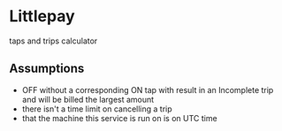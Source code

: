 # Littlepay
taps and trips calculator
## Assumptions
* OFF without a corresponding ON tap with result in an Incomplete trip and will be billed the largest amount
* there isn't a time limit on cancelling a trip
* that the machine this service is run on is on UTC time